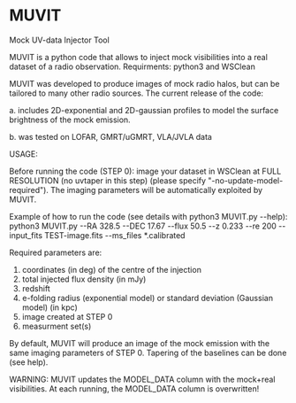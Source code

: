 # MUVIT
Mock UV-data Injector Tool

MUVIT is a python code that allows to inject mock visibilities into a real dataset of a radio observation.
Requirments: python3 and WSClean


MUVIT was developed to produce images of mock radio halos, but can be tailored to many other radio sources. The current release of the code:

a. includes 2D-exponential and 2D-gaussian profiles to model the surface brightness of the mock emission. 

b. was tested on LOFAR, GMRT/uGMRT, VLA/JVLA data


USAGE:

Before running the code (STEP 0): image your dataset in WSClean at FULL RESOLUTION (no uvtaper in this step) (please specify "-no-update-model-required"). The imaging parameters will be automatically exploited by MUVIT.  


Example of how to run the code (see details with python3 MUVIT.py --help):
python3 MUVIT.py --RA 328.5 --DEC 17.67 --flux 50.5 --z 0.233 --re 200 --input_fits TEST-image.fits --ms_files *.calibrated

Required parameters are:
1. coordinates (in deg) of the centre of the injection
2. total injected flux density (in mJy)
3. redshift
4. e-folding radius (exponential model) or standard deviation (Gaussian model) (in kpc)
5. image created at STEP 0
6. measurment set(s) 

By default, MUVIT will produce an image of the mock emission with the same imaging parameters of STEP 0. Tapering of the baselines can be done (see help). 

WARNING: MUVIT updates the MODEL_DATA column with the mock+real visibilities. At each running, the MODEL_DATA column is overwritten!


